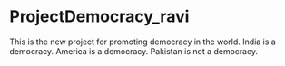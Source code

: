 # ProjectDemocracy_ravi
This is the new project for promoting democracy in the world.
India is a democracy.
America is a democracy.
Pakistan is not a democracy.
